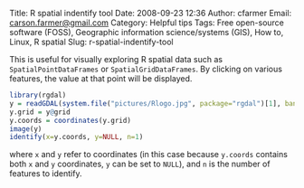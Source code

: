 Title: R spatial indentify tool
Date: 2008-09-23 12:36
Author: cfarmer
Email: carson.farmer@gmail.com
Category: Helpful tips
Tags: Free open-source software (FOSS), Geographic information science/systems (GIS), How to, Linux, R spatial
Slug: r-spatial-indentify-tool

This is useful for visually exploring R spatial data such as
`SpatialPointDataFrames` or `SpatialGridDataFrames`. By clicking on various
features, the value at that point will be displayed.

```r
library(rgdal)
y = readGDAL(system.file("pictures/Rlogo.jpg", package="rgdal")[1], band=1)
y.grid = y@grid
y.coords = coordinates(y.grid) 
image(y)
identify(x=y.coords, y=NULL, n=1)
```
where `x` and `y` refer to coordinates (in this case because `y.coords`
contains both `x` and `y` coordinates, `y` can be set to `NULL`), and `n` is the
number of features to identify.
